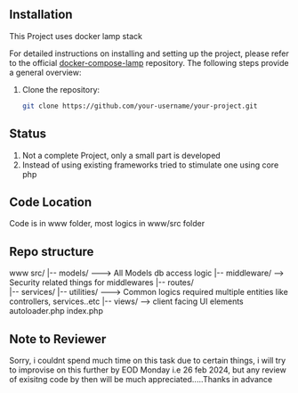 ## Installation

This Project uses docker lamp stack

For detailed instructions on installing and setting up the project, please refer to the official [docker-compose-lamp](https://github.com/sprintcube/docker-compose-lamp/tree/master) repository. The following steps provide a general overview:

1. Clone the repository:

   ```bash
   git clone https://github.com/your-username/your-project.git


## Status

1. Not a complete Project, only a small part is developed 
2. Instead of using existing frameworks tried to stimulate one using core php

## Code Location

Code is in www folder, most logics in www/src folder

## Repo structure

www
   src/
     |-- models/   ---> All Models db access logic
     |-- middleware/  --> Security related things for middlewares
     |-- routes/  
     |-- services/
     |-- utilities/ ---> Common logics required multiple entities like controllers, services..etc
     |-- views/ --> client facing UI elements
    autoloader.php
    index.php

## Note  to Reviewer

Sorry, i couldnt spend much time on this task due to certain things, i will try to improvise on this further by EOD Monday i.e 26 feb 2024, but any review of exisitng code by then will be much appreciated.....Thanks in advance